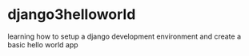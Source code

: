 ﻿# django3helloworld
learning how to setup a django development environment and create a basic hello world app
